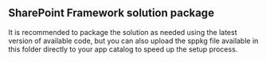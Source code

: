 ## SharePoint Framework solution package

It is recommended to package the solution as needed using the latest version of available code, but you can also upload the sppkg file available in this folder directly to your app catalog to speed up the setup process.
